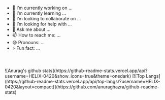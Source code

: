 - 🔭 I’m currently working on ...
- 🌱 I’m currently learning ...
- 👯 I’m looking to collaborate on ...
- 🤔 I’m looking for help with ...
- 💬 Ask me about ...
- 📫 How to reach me: ...
- 😄 Pronouns: ...
- ⚡ Fun fact: ...
<br>
<br>
![Anurag's github stats](https://github-readme-stats.vercel.app/api?username=HELIX-0420&show_icons=true&theme=onedark)
[![Top Langs](https://github-readme-stats.vercel.app/api/top-langs/?username=HELIX-0420&layout=compact)](https://github.com/anuraghazra/github-readme-stats)
